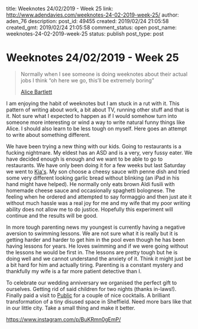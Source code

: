 title: Weeknotes 24/02/2019 - Week 25
link: http://www.adendavies.com/weeknotes-24-02-2019-week-25/
author: aden_76
description: 
post_id: 49455
created: 2019/02/24 21:05:58
created_gmt: 2019/02/24 21:05:58
comment_status: open
post_name: weeknotes-24-02-2019-week-25
status: publish
post_type: post

# Weeknotes 24/02/2019 - Week 25

> Normally when I see someone is doing weeknotes about their actual jobs I think “oh here we go, this’ll be extremely boring” 
> 
> [Alice Bartlett](http://alicebartlett.co.uk/blog/weaknotes-24)

I am enjoying the habit of weeknotes but I am stuck in a rut with it. This pattern of writing about work, a bit about TV, running other stuff and that is it. Not sure what I expected to happen as if I would somehow turn into someone more interesting or wind a way to write natural funny things like Alice. I should also learn to be less tough on myself. Here goes an attempt to write about something different.  


We have been trying a new thing with our kids. Going to restaurants is a fucking nightmare. My eldest has an ASD and is a very, very fussy eater. We have decided enough is enough and we want to be able to go to restaurants. We have only been doing it for a few weeks but last Saturday we went to [Kia's](http://www.kiaspastaria.co.uk/). My son choose a cheesy sauce with penne dish and tried some very different looking garlic bread without blinking (an iPad in his hand might have helped). He normally only eats brown Aldi fusili with homemade cheese sauce and occasionally spaghetti bolognese. The feeling when he ordered and attempted to say formaggio and then just ate it without much hassle was a real joy for me and my wife that my poor writing ability does not allow me to do justice. Hopefully this experiment will continue and the results will be good. 

In more tough parenting news my youngest is currently having a negative aversion to swimming lessons. We are not sure what it is really but it is getting harder and harder to get him in the pool even though he has been having lessons for years. He loves swimming and if we were going without the lessons he would be first in. The lessons are pretty tough but he is doing well and we cannot understand the anxiety of it. Think it might just be a bit hard for him and actually tiring. Parenting is a constant mystery and thankfully my wife is a far more patient detective than I. 

To celebrate our wedding anniversary we organised the perfect gift to ourselves. Getting rid of said children for two nights (thanks in-laws!). Finally paid a visit to [Public](http://www.publicpublic.co.uk/) for a couple of nice cocktails. A brilliant transformation of a tiny disused space in Sheffield. Need more bars like that in our little city. Take a small thing and make it better. 

https://www.instagram.com/p/BuKRmn0gEmP/